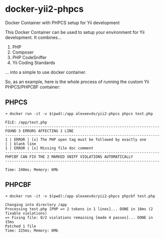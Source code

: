 # docker-yii2-phpcs

Docker Container with PHPCS setup for Yii development

This Docker Container can be used to setup your environment for Yii development. It combines...

1. PHP
2. Composer
3. PHP CodeSniffer
4. Yii Coding Standards

... into a simple to use docker container.

So, as an example, here is the whole process of running the custom Yii PHPCS/PHPCBF container:

## PHPCS

```
➜ docker run -it -v $(pwd):/app alexeevdv/yii2-phpcs phpcs test.php

FILE: /app/test.php
----------------------------------------------------------------------
FOUND 3 ERRORS AFFECTING 1 LINE
----------------------------------------------------------------------
1 | ERROR | [x] The PHP open tag must be followed by exactly one
| | blank line
1 | ERROR | [x] Missing file doc comment
----------------------------------------------------------------------
PHPCBF CAN FIX THE 2 MARKED SNIFF VIOLATIONS AUTOMATICALLY
----------------------------------------------------------------------

Time: 240ms; Memory: 6Mb
```
## PHPCBF

```
➜ docker run -it -v $(pwd):/app alexeevdv/yii2-phpcs phpcbf test.php

Changing into directory /app
Processing test.php [PHP => 2 tokens in 1 lines]... DONE in 16ms (2 fixable violations)
=> Fixing file: 0/2 violations remaining [made 4 passes]... DONE in 15ms
Patched 1 file
Time: 225ms; Memory: 6Mb
